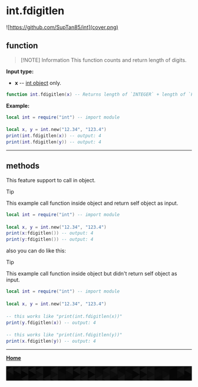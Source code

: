 # int.fdigitlen

![https://github.com/SupTan85/int](cover.png)

## function

> [!NOTE] Information
This function counts and return length of digits.

**Input type:**

- **x** -- [int object](../README.md#int-object) only.

```lua
function int.fdigitlen(x) -- Returns length of `INTEGER` + length of `FRACTION`.
```

**Example:**

```lua
local int = require("int") -- import module

local x, y = int.new("12.34", "123.4")
print(int.fdigitlen(x)) -- output: 4
print(int.fdigitlen(y)) -- output: 4
```

---

## methods

This feature support to call in object.

> [!TIP]
This example call function inside object and return self object as input.

```lua
local int = require("int") -- import module

local x, y = int.new("12.34", "123.4")
print(x:fdigitlen()) -- output: 4
print(y:fdigitlen()) -- output: 4
```

also you can do like this:

> [!TIP]
This example call function inside object but didn't return self object as input.

```lua
local int = require("int") -- import module

local x, y = int.new("12.34", "123.4")

-- this works like "print(int.fdigitlen(x))"
print(y.fdigitlen(x)) -- output: 4

-- this works like "print(int.fdigitlen(y))"
print(x.fdigitlen(y)) -- output: 4
```

---

[**Home**](../README.md#function--methods)

![end](image-d.png)
